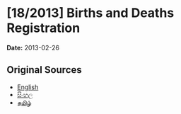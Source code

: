 # [18/2013] Births and Deaths Registration

**Date:** 2013-02-26

## Original Sources

- [English](https://documents.gov.lk/view/bills/2013/2/18-2013_E.pdf)
- [සිංහල](https://documents.gov.lk/view/bills/2013/2/18-2013_S.pdf)
- [தமிழ்](https://documents.gov.lk/view/bills/2013/2/18-2013_T.pdf)
